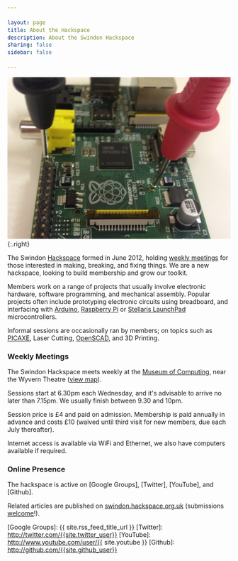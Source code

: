 ```yaml
---

layout: page
title: About the Hackspace
description: About the Swindon Hackspace
sharing: false
sidebar: false

---
```



![TestPi](testpi.jpg){:.right}

The Swindon [Hackspace] formed in June 2012, holding [weekly meetings](#weekly-meetings)
for those interested in making, breaking, and fixing things. We are a new hackspace,
looking to build membership and grow our toolkit.

[Hackspace]: http://en.wikipedia.org/wiki/Hackerspace

Members work on a range of projects that usually involve electronic hardware, software
programming, and mechanical assembly. Popular projects often include prototyping
electronic circuits using breadboard, and interfacing with [Arduino], [Raspberry Pi] or
[Stellaris LaunchPad] microcontrollers.

Informal sessions are occasionally ran by members; on topics such as [PICAXE], Laser
Cutting, [OpenSCAD], and 3D Printing.

[PICAXE]: http://www.picaxe.com
[OpenSCAD]: http://www.openscad.org

[Arduino]: http://www.arduino.cc
[Raspberry Pi]: http://www.raspberrypi.org
[Stellaris LaunchPad]: http://www.ti.com/ww/en/launchpad/stellaris_head.html


### Weekly Meetings

The Swindon Hackspace meets weekly at the [Museum of Computing], near the Wyvern Theatre
([view map]).

Sessions start at 6.30pm each Wednesday, and it's advisable to arrive no later than
7.15pm. We usually finish between 9.30 and 10pm.

Session price is &pound;4 and paid on admission. Membership is paid annually in advance
and costs &pound;10 (waived until third visit for new members, due each July thereafter).

Internet access is available via WiFi and Ethernet, we also have computers available if
required.


### Online Presence

The hackspace is active on [Google Groups], [Twitter], [YouTube], and [Github].

Related articles are published on [swindon.hackspace.org.uk][] (submissions [welcome]!).

[Museum of Computing]: http://museumofcomputing.org.uk
[view map]: http://maps.google.co.uk/?q=The+Museum+Of+Computing&cid=1649343045243643722

[Google Groups]: {{ site.rss_feed_title_url }}
[Twitter]: http://twitter.com/{{site.twitter_user}}
[YouTube]: http://www.youtube.com/user/{{ site.youtube }}
[Github]: http://github.com/{{site.github_user}}

[swindon.hackspace.org.uk]: http://swindon.hackspace.org.uk
[welcome]: https://github.com/snhack/snhack.github.com/blob/source/source/README.md